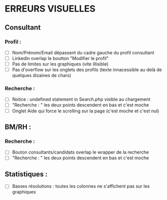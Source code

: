 # ERREURS VISUELLES
## Consultant
### Profil :
- [ ] Nom/Prénom/Email dépassent du cadre gauche du profil consultant
- [ ] Linkedin overlap le boutton "Modifier le profil"
- [ ] Pas de limites sur les graphiques (vite illisible)
- [ ] Pas d'overflow sur les onglets des profils (texte innacessible au delà de quelques dizaines de chars)
### Recherche : 
- [ ] Notice : undefined statement in Search.php visible au chargement
- [ ] "Recherche : " les deux points descendent en bas et c'est moche
- [ ] Onglet Aide qui force le scrolling sur la page (c'est moche et c'est nul)
## BM/RH :
###  Recherche : 
- [ ] Bouton consultants/candidats overlap le wrapper de la recherche
- [ ] "Recherche : " les deux points descendent en bas et c'est moche
## Statistiques : 
- [ ] Basses résolutions : toutes les colonnes ne s'affichent pas sur les graphiques
